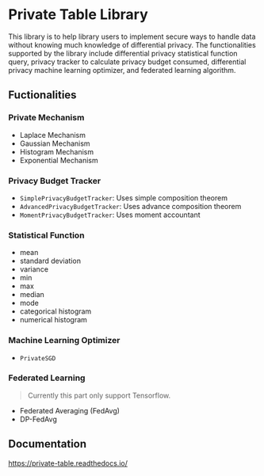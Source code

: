 # Private Table Library

This library is to help library users to implement secure ways to handle data without knowing much knowledge of differential privacy. The functionalities supported by the library include differential privacy statistical function query, privacy tracker to calculate privacy budget consumed, differential privacy machine learning optimizer, and federated learning algorithm.

## Fuctionalities
### Private Mechanism
- Laplace Mechanism
- Gaussian Mechanism
- Histogram Mechanism
- Exponential Mechanism

### Privacy Budget Tracker
- `SimplePrivacyBudgetTracker`: Uses simple composition theorem
- `AdvancedPrivacyBudgetTracker`: Uses advance composition theorem
- `MomentPrivacyBudgetTracker`: Uses moment accountant

### Statistical Function
- mean
- standard deviation
- variance
- min
- max
- median
- mode
- categorical histogram
- numerical histogram

### Machine Learning Optimizer
- `PrivateSGD`

### Federated Learning
> Currently this part only support Tensorflow.
- Federated Averaging (FedAvg)
- DP-FedAvg

## Documentation
https://private-table.readthedocs.io/
